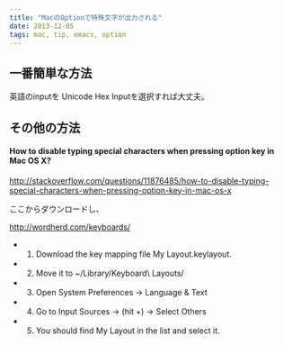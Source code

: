```yaml
---
title: "MacのOptionで特殊文字が出力される"
date: 2013-12-05
tags: mac, tip, emacs, option
---
```


## 一番簡単な方法

英語のinputを Unicode Hex Inputを選択すれば大丈夫。

## その他の方法
#### How to disable typing special characters when pressing option key in Mac OS X?


<http://stackoverflow.com/questions/11876485/how-to-disable-typing-special-characters-when-pressing-option-key-in-mac-os-x>

ここからダウンロードし、

<http://wordherd.com/keyboards/>

* 1) Download the key mapping file My Layout.keylayout.
* 2) Move it to ~/Library/Keyboard\ Layouts/
* 3) Open System Preferences -> Language & Text
* 4) Go to Input Sources -> (hit +) -> Select Others
* 5) You should find My Layout in the list and select it.

